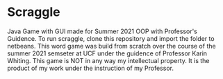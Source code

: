 # Scraggle
Java Game with GUI made for Summer 2021 OOP with Professor's Guidence.
To run scraggle, clone this repository and import the folder to netbeans. This word game was build from scratch over the course of the summer 2021 semseter at UCF
under the guidence of Professor Karin Whiting. This game is NOT in any way my intellectual property. It is the product of my work under the instruction of my Professor.
